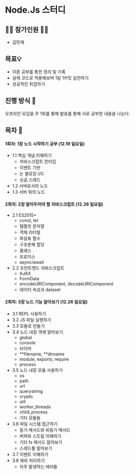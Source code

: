 # Node.Js 스터디

## 🙋‍♂️ 참가인원 🙋‍♀️

- 김민재

## 목표💡

- 이론 공부를 통한 정리 및 기록
- 실제 코드로 적용해보며 1일 1커밋 실천하기
- 성공적인 취업하기

## 진행 방식 🎲

오프라인 모임을 주 1회를 통해 발표를 통해 서로 공부한 내용을 나눈다.

## 목차 🔎

#### 1회차: 1장 노드 시작하기 공부 (12.19 일요일)

- 1.1 핵심 개념 이해하기
  - 자바스크립트 런터임
  - 이벤트 기반
  - 논 블로킹 I/O
  - 싱글 스레드
- 1.2 서버로서의 노드
- 1.3 서버 외의 노드

#### 2회차: 2장 알아두어야 할 자바스크립트 (12.26 일요일)

- 2.1 ES2015+
  - const, let
  - 템플릿 문자열
  - 객체 리터럴
  - 화살표 함수
  - 구조분해 할당
  - 클래스
  - 프로미스
  - async/await
- 2.2 프런트엔드 자바스크립트
  - AJAX
  - FormData
  - encodeURIComponent, decodeURIComponent
  - 데이터 속성과 dataset

#### 2회차: 3장 노드 기능 알아보기 (12.26 일요일)

- 3.1 REPL 사용하기
- 3.2 JS 파일 실행하기
- 3.3 모듈로 만들기
- 3.4 노드 내장 객체 알아보기
  - global
  - console
  - 타이머
  - **filename, **dirname
  - module, exports, require
  - process
- 3.5 노드 내장 모듈 사용하기
  - os
  - path
  - url
  - querystring
  - crypto
  - util
  - worker_threads
  - child_process
  - 기타 모듈들
- 3.6 파일 시스템 접근하기
  - 동기 메서드와 비동기 메서드
  - 버퍼와 스트림 이해하기
  - 기타 fs 메서드 알아보기
  - 스레드풀 알아보기
- 3.7 이벤트 이해하기
- 3.8 예외 처리하기
  - 자주 발생하는 에러들
